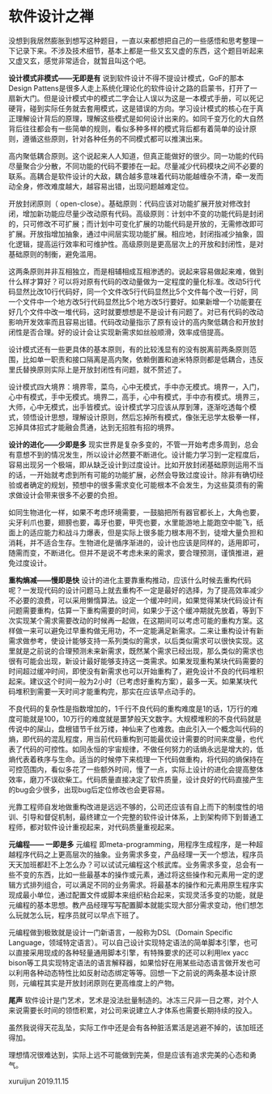 # 软件设计之禅

没想到我居然膨胀到想写这种题目，一直以来都想把自己的一些感悟和思考整理一下记录下来。不涉及技术细节，基本上都是一些又玄又虚的东西，这个题目听起来又虚又玄，感觉非常适合，就暂且叫这个吧。


**设计模式非模式——无即是有**
说到软件设计不得不提设计模式，GoF的那本Design Pattens是很多人走上系统化理论化的软件设计之路的启蒙书，打开了一扇新大门。但是设计模式中的模式二字会让人误以为这是一本模式手册，可以死记硬背，碰到实际任务就去套用模式，这是错误的方向。学习设计模式的核心在于真正理解设计背后的原理，理解这些模式是如何设计出来的。如同千变万化的大自然背后往往都会有一些简单的规则，看似多种多样的模式背后都有着简单的设计原则，遵循这些原则，针对各种任务的不同模式都可以推演出来。

高内聚低耦合原则。这个说起来人人知道，但真正能做好的很少。同一功能的代码尽量聚合少分散，不同功能的代码不要掺在一起。尽量减少代码模块之间不必要的联系。高耦合是软件设计的大敌，耦合越多意味着代码功能越缠杂不清，牵一发而动全身，修改难度越大，越容易出错，出现问题越难定位。

开放封闭原则（ open-close）。基础原则：代码应该对功能扩展开放对修改封闭，增加新功能应尽量少改动原有代码。高级原则：计划中不变的功能代码是封闭的，只可修改不可扩展；而计划中可变化扩展的功能代码是开放的，无需修改即可扩展。开放指增加抽象，通过中间层实现功能扩展。相应地，封闭指减少抽象，固化逻辑，提高运行效率和可维护性。高级原则是更高层次上的开放和封闭性，是对基础原则的制衡，避免滥用。

这两条原则并非互相独立，而是相辅相成互相渗透的。说起来容易做起来难，做到什么样才算好？可以将对原有代码的改动量做为一定程度的量化标准。改动5行代码显然比改10行代码好，同一个文件改5行代码显然比5个文件每个改一行好，同一个文件中一个地方改5行代码显然比5个地方改5行要好。如果新增一个功能要在好几个文件中改一堆代码，这时就要想想是不是设计有问题了。对已有代码的改动影响开发效率而且容易出错。代码改动量指示了原有设计的高内聚低耦合和开放封闭性是否合理。好的设计会让实现新需求如丝般顺滑，效率成倍提高。

设计模式还有一些更具体的基本原则，有的比较浅显有的没有脱离前两条原则范围，比如单一职责和接口隔离是高内聚，依赖倒置和迪米特原则都是低耦合，违反里氏替换原则实际上是开放封闭性有问题，就不赘述了。

设计模式四大境界：境界零，菜鸟，心中无模式，手中亦无模式。境界一，入门，心中有模式，手中无模式。境界二，高手，心中有模式，手中亦有模式。境界三，大师，心中无模式，出手皆模式。设计模式学习应该从厚到薄，逐渐吃透每个模式，领悟设计思想，理解设计原则，然后忘掉所有模式，像张无忌学太极拳一样，忘掉具体招式才能融会贯通，达到无招胜有招的境界。


**设计的进化——少即是多**
现实世界是复杂多变的，不管一开始考虑多周到，总会有意想不到的情况发生，所以设计必然要不断进化。设计能力学习到一定程度后，容易出现另一个极端，即从缺乏设计到过度设计。比如开放封闭基础原则运用不当的话，一开始就考虑到所有可能的功能扩展，必然会导致过度设计。除非有确切经验或者确定的规划，预想中的很多需求变化可能根本不会发生，为这些莫须有的需求做设计会带来很多不必要的负担。

如同生物进化一样，如果不考虑环境需要，一鼓脑把所有器官都长上，大角也要，尖牙利爪也要，翅膀也要，毒牙也要，甲壳也要，水里能游地上能跑空中能飞，纸面上的适应能力和战斗力爆表，但是实际上很多能力根本用不到，徒增大量负担和消耗，并不适合生存。生物进化是循序渐进的，设计也应该是同样的，适用即可，随需而变，不断进化。但并不是说不考虑未来的需求，要合理预测，谨慎推进，避免过度设计。

**重构熵减——慢即是快**
设计的进化主要靠重构推动，应该什么时候去重构代码呢？一发现代码的设计问题马上就去重构不一定是最好的选择，为了提高效率减少不必要的浪费，可以采用懒惰算法。设定一个缓冲时间，如果觉得某块代码设计有问题需要重构，估算一下重构需要的时间，如果少于这个缓冲期就先放着，等到下次实现某个需求需要改动的时候再一起做，在这期间可以考虑可能的重构方案。这样做一来可以避免过早重构做无用功，不一定能满足新需求。二来让重构设计有新需求做参考，使设计能够支持一系列类似的需求，以后类似需求可以很快实现。这里就是之前说的合理预测未来新需求，既然某个需求已经出现，那么类似的需求也很有可能会出现，新设计最好能够支持这一类需求。如果发现重构某块代码需要的时间超过缓冲时间，即使没有新需求也可以开始重构了，避免设计不良的代码堆积起来。建议这个时间一般为2小时（已考虑好重构方案），最多一天。如果某块代码堆积到需要一天时间才能重构完，那实在应该早点动手的。

不良代码的复杂性是指数增加的，1千行不良代码的重构难度是1的话，1万行的难度可能就是100，10万行的难度就是噩梦般天文数字。大规模堆积的不良代码就是传说中的屎山，盘根错节千丝万缕，神仙来了也难救。由此引入一个概念叫代码的熵，即代码的混乱程度，用当前代码重构到可能最优设计需要的时间来度量，也代表了代码的可控性。如同永恒的宇宙规律，不做任何努力的话熵永远是增大的，低熵代表着秩序与生命。适当的时候停下来梳理一下代码做重构，将代码的熵保持在可控范围内，看似多花了一些额外时间，慢了一点，实际上设计的进化会提高整体效率，磨刀不误砍柴工。代码质量直接决定了软件质量，设计良好的代码直接产生的bug会少很多，出现bug后定位修改也会更容易。

光靠工程师自发地做重构改进是远远不够的，公司还应该有自上而下的制度性的培训、引导和督促机制，最终建立一个完整的软件设计体系，上到架构师下到普通工程师，都对软件设计重视起来，对代码质量重视起来。

**元编程—— 一即是多**
元编程 即meta-programming，用程序生成程序，是一种超越程序代码之上更高层次的抽象。业务需求多变，产品经理一天一个想法，程序员天天加班都赶不上怎么办？可以试试元编程这个核武库。业务需求多变，总会有一些不变的东西，比如一些最基本的操作或元素，通过将这些操作和元素用一定的逻辑方式排列组合，可以满足不同的业务需求。将最基本的操作和元素用原生程序实现成最小单位，通过配置文件或脚本来组织粘合起来，实现灵活多变的功能，就是元编程的基本思想。教产品经理写写配置脚本就能实现大部分需求变动，他们想怎么玩就怎么玩，程序员就可以早点下班了。

元编程做到极致就是设计一门新语言，一般称为DSL（Domain Specific Language，领域特定语言）。可以自己设计实现特定语法的简单脚本引擎，也可以直接采用现成的各种轻量通用脚本引擎，有特殊要求的还可以利用lex yacc bison等工具实现特定语法的语言解释器，如果恰好在用某些动态语言做开发也可以利用各种动态特性比如反射动态绑定等等。回想一下之前说的两条基本设计原则，元编程其实是开放封闭原则在更高维度上的产物。

**尾声**
软件设计是门艺术，艺术是没法批量制造的。冰冻三尺非一日之寒，对个人来说需要长时间的领悟积累，对公司来说建立人才体系也需要长期持续的投入。

虽然我说得天花乱坠，实际工作中还是会有各种脏活累活是逃避不掉的，该加班还得加。

理想情况很难达到，实际上远不可能做到完美，但是应该有追求完美的心态和勇气。

xuruijun
2019.11.15
